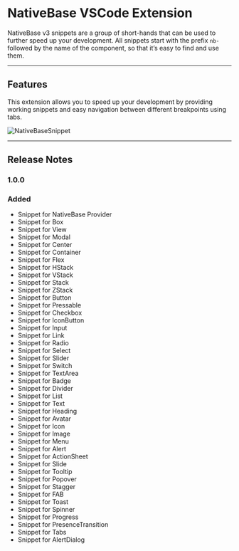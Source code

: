 # NativeBase VSCode Extension

NativeBase v3 snippets are a group of short-hands that can be used to further speed up your development. All snippets start with the prefix `nb-` followed by the name of the component, so that it’s easy to find and use them.

---

## Features

This extension allows you to speed up your development by providing working snippets and easy navigation between different breakpoints using tabs.

![NativeBaseSnippet](./images/NativeBaseSnippet.gif)

---

## Release Notes

### 1.0.0

### Added

- Snippet for NativeBase Provider
- Snippet for Box
- Snippet for View
- Snippet for Modal
- Snippet for Center
- Snippet for Container
- Snippet for Flex
- Snippet for HStack
- Snippet for VStack
- Snippet for Stack
- Snippet for ZStack
- Snippet for Button
- Snippet for Pressable
- Snippet for Checkbox
- Snippet for IconButton
- Snippet for Input
- Snippet for Link
- Snippet for Radio
- Snippet for Select
- Snippet for Slider
- Snippet for Switch
- Snippet for TextArea
- Snippet for Badge
- Snippet for Divider
- Snippet for List
- Snippet for Text
- Snippet for Heading
- Snippet for Avatar
- Snippet for Icon
- Snippet for Image
- Snippet for Menu
- Snippet for Alert
- Snippet for ActionSheet
- Snippet for Slide
- Snippet for Tooltip
- Snippet for Popover
- Snippet for Stagger
- Snippet for FAB
- Snippet for Toast
- Snippet for Spinner
- Snippet for Progress
- Snippet for PresenceTransition
- Snippet for Tabs
- Snippet for AlertDialog

